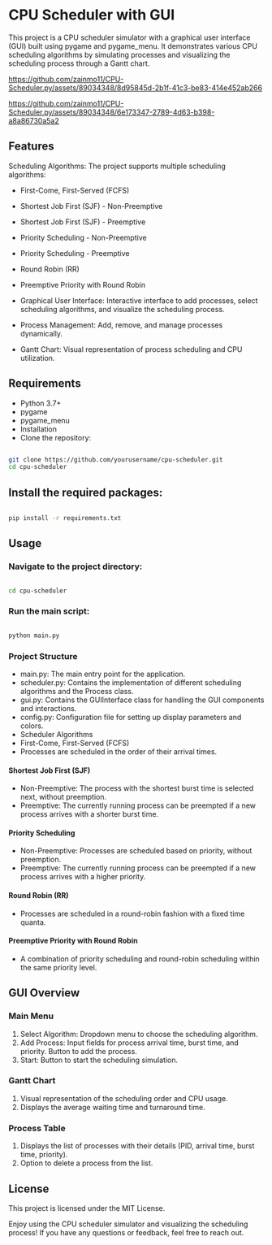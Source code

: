 # CPU Scheduler with GUI
This project is a CPU scheduler simulator with a graphical user interface (GUI) built using pygame and pygame_menu. It demonstrates various CPU scheduling algorithms by simulating processes and visualizing the scheduling process through a Gantt chart.



https://github.com/zainmo11/CPU-Scheduler.py/assets/89034348/8d95845d-2b1f-41c3-be83-414e452ab266


https://github.com/zainmo11/CPU-Scheduler.py/assets/89034348/6e173347-2789-4d63-b398-a8a86730a5a2


## Features
Scheduling Algorithms: The project supports multiple scheduling algorithms:

- First-Come, First-Served (FCFS)
- Shortest Job First (SJF) - Non-Preemptive
- Shortest Job First (SJF) - Preemptive
- Priority Scheduling - Non-Preemptive
- Priority Scheduling - Preemptive
- Round Robin (RR)
- Preemptive Priority with Round Robin
- Graphical User Interface: Interactive interface to add processes, select scheduling algorithms, and visualize the scheduling process.

- Process Management: Add, remove, and manage processes dynamically.

- Gantt Chart: Visual representation of process scheduling and CPU utilization.

## Requirements
- Python 3.7+
- pygame
- pygame_menu
- Installation
- Clone the repository:

``` bash

git clone https://github.com/yourusername/cpu-scheduler.git
cd cpu-scheduler
```
## Install the required packages:

``` bash

pip install -r requirements.txt
```
## Usage
### Navigate to the project directory:

```bash

cd cpu-scheduler
```
### Run the main script:

``` bash

python main.py
```
### Project Structure

- main.py: The main entry point for the application.
- scheduler.py: Contains the implementation of different scheduling algorithms and the Process class.
- gui.py: Contains the GUIInterface class for handling the GUI components and interactions.
- config.py: Configuration file for setting up display parameters and colors.
- Scheduler Algorithms
- First-Come, First-Served (FCFS)
- Processes are scheduled in the order of their arrival times.

#### Shortest Job First (SJF)
- Non-Preemptive: The process with the shortest burst time is selected next, without preemption.
- Preemptive: The currently running process can be preempted if a new process arrives with a shorter burst time.
#### Priority Scheduling
- Non-Preemptive: Processes are scheduled based on priority, without preemption.
- Preemptive: The currently running process can be preempted if a new process arrives with a higher priority.
#### Round Robin (RR)
- Processes are scheduled in a round-robin fashion with a fixed time quanta.

#### Preemptive Priority with Round Robin
- A combination of priority scheduling and round-robin scheduling within the same priority level.

## GUI Overview
### Main Menu
1. Select Algorithm: Dropdown menu to choose the scheduling algorithm.
2. Add Process: Input fields for process arrival time, burst time, and priority. Button to add the process.
3. Start: Button to start the scheduling simulation.
### Gantt Chart
1. Visual representation of the scheduling order and CPU usage.
2. Displays the average waiting time and turnaround time.
### Process Table
1. Displays the list of processes with their details (PID, arrival time, burst time, priority).
2. Option to delete a process from the list.

## License
This project is licensed under the MIT License.

Enjoy using the CPU scheduler simulator and visualizing the scheduling process! If you have any questions or feedback, feel free to reach out.
